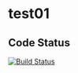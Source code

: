 test01
======

## Code Status

[![Build Status](https://travis-ci.org/kuniga/test01.svg?branch=master)](https://travis-ci.org/kuniga/test01)
